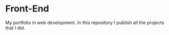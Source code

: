 # Front-End
My portfolio in web development. In this repository I publish all the projects that I did.
